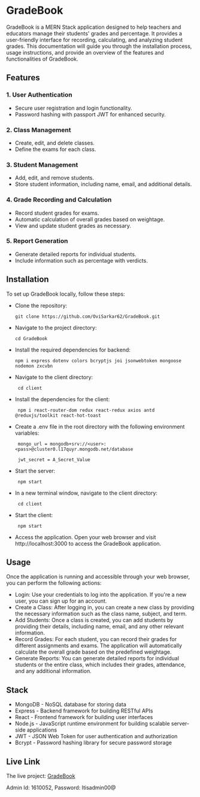 # GradeBook
GradeBook is a MERN Stack application designed to help teachers and educators manage their students' grades and percentage. It provides a user-friendly interface for recording, calculating, and analyzing student grades. This documentation will guide you through the installation process, usage instructions, and provide an overview of the features and functionalities of GradeBook.

## Features
### 1. User Authentication

- Secure user registration and login functionality.
- Password hashing with passport JWT for enhanced security.

### 2. Class Management

- Create, edit, and delete classes.
- Define the exams for each class.

### 3. Student Management

- Add, edit, and remove students.
- Store student information, including name, email, and additional details.

### 4. Grade Recording and Calculation

- Record student grades for exams.
- Automatic calculation of overall grades based on weightage.
- View and update student grades as necessary.

### 5. Report Generation

- Generate detailed reports for individual students.
- Include information such as percentage with verdicts.

## Installation

To set up GradeBook locally, follow these steps:

- Clone the repository:

      git clone https://github.com/OviSarkar62/GradeBook.git
      
- Navigate to the project directory:

      cd GradeBook

- Install the required dependencies for backend:

      npm i express dotenv colors bcryptjs joi jsonwebtoken mongoose nodemon zxcvbn
     
- Navigate to the client directory: 

       cd client
    
- Install the dependencies for the client: 

       npm i react-router-dom redux react-redux axios antd @reduxjs/toolkit react-hot-toast
    
- Create a .env file in the root directory with the following environment variables:

       mongo_url = mongodb+srv://<user>:<pass>@cluster0.l17quyr.mongodb.net/database

       jwt_secret = A_Secret_Value

- Start the server: 

       npm start
    
- In a new terminal window, navigate to the client directory:

       cd client
    
- Start the client: 

       npm start
    
- Access the application. Open your web browser and visit http://localhost:3000 to access the GradeBook application.

## Usage

Once the application is running and accessible through your web browser, you can perform the following actions:

- Login: Use your credentials to log into the application. If you're a new user, you can sign up for an account.
- Create a Class: After logging in, you can create a new class by providing the necessary information such as the class name, subject, and term.
- Add Students: Once a class is created, you can add students by providing their details, including name, email, and any other relevant information.
- Record Grades: For each student, you can record their grades for different assignments and exams. The application will automatically calculate the overall grade based on the predefined weightage.
- Generate Reports: You can generate detailed reports for individual students or the entire class, which includes their grades, attendance, and any additional information.

## Stack

- MongoDB - NoSQL database for storing data
- Express - Backend framework for building RESTful APIs
- React - Frontend framework for building user interfaces
- Node.js - JavaScript runtime environment for building scalable server-side applications
- JWT - JSON Web Token for user authentication and authorization
- Bcrypt - Password hashing library for secure password storage

## Live Link

The live project: [GradeBook](https://grade-book-pi.vercel.app/)

Admin Id: 1610052, Password: Itisadmin00@
